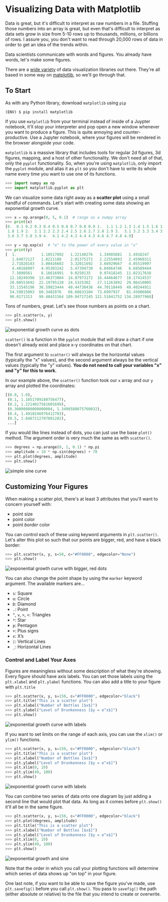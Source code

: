# Visualizing Data with Matplotlib

Data is great, but it's difficult to interpret as raw numbers in a file.
Stuffing those numbers into an array is great, but even that's difficult to interpret as data sets grow in size from 5-10 rows up to thousands, millions, or billions of rows.
I assure you, you don't want to read through 20,000 rows of data in order to get an idea of the trends within.

Data scientists communicate with words and figures.
You already have words, let's make some figures.

There are a [wide variety](https://blog.modeanalytics.com/python-data-visualization-libraries/) of data visualization libraries out there.
They're all based in some way on [matplotlib](https://matplotlib.org/), so we'll go through that.

## To Start

As with any Python library, download `matplotlib` using `pip`

```
(ENV) $ pip install matplotlib
```

If you use `matplotlib` from your terminal instead of inside of a Juypter notebook, it'll stop your interpreter and pop open a new window whenever you want to produce a figure.
This is quite annoying and counter-productive.
Use a Jupyter notebook, where your figures will be rendered in the browser alongside your code.

`matplotlib` is a massive library that includes tools for regular 2d figures, 3d figures, mapping, and a host of other functionality.
We don't need all of that, only the `pyplot` functionality.
So, when you're using `matplotlib`, only import the `pyplot` module, and alias it as `plt` so you don't have to write its whole name every time you want to use one of its functions.

```python
>>> import numpy as np
>>> import matplotlib.pyplot as plt
```

We can visualize some data right away as a **scatter plot** using a small handful of commands.
Let's start with creating some data showing an exponential growth curve.

```python
>>> x = np.arange(0, 5, 0.1)  # range as a numpy array
>>> print(x)
[0.  0.1 0.2 0.3 0.4 0.5 0.6 0.7 0.8 0.9 1.  1.1 1.2 1.3 1.4 1.5 1.6 1.7
 1.8 1.9 2.  2.1 2.2 2.3 2.4 2.5 2.6 2.7 2.8 2.9 3.  3.1 3.2 3.3 3.4 3.5
 3.6 3.7 3.8 3.9 4.  4.1 4.2 4.3 4.4 4.5 4.6 4.7 4.8 4.9]

>>> y = np.exp(x)  # "e" to the power of every value in "x"
>>> print(y)
[  1.           1.10517092   1.22140276   1.34985881   1.4918247
   1.64872127   1.8221188    2.01375271   2.22554093   2.45960311
   2.71828183   3.00416602   3.32011692   3.66929667   4.05519997
   4.48168907   4.95303242   5.47394739   6.04964746   6.68589444
   7.3890561    8.16616991   9.0250135    9.97418245  11.02317638
  12.18249396  13.46373804  14.87973172  16.44464677  18.17414537
  20.08553692  22.19795128  24.5325302   27.11263892  29.96410005
  33.11545196  36.59823444  40.44730436  44.70118449  49.40244911
  54.59815003  60.3402876   66.68633104  73.6997937   81.45086866
  90.0171313   99.48431564 109.94717245 121.51041752 134.28977968]
```

Tons of numbers, great.
Let's see those numbers as points on a chart.

```python
>>> plt.scatter(x, y)
>>> plt.show()
```

![exponential growth curve as dots](../assets/exponential_growth_0.png)

`scatter()` is a function in the `pyplot` module that will draw a chart if one doesn't already exist and place x-y coordinates on that chart.

The first argument to `scatter()` will always be the horizontal values (typically the "x" values), and the second argument always be the vertical values (typically the "y" values).
**You do not need to call your variables "x" and "y" for this to work.**

In our example above, the `scatter()` function took our `x` array and our `y` array and plotted the coordinates:

```python
[(0.0, 1.0),
 (0.1, 1.1051709180756477),
 (0.2, 1.2214027581601699),
 (0.30000000000000004, 1.3498588075760032),
 (0.4, 1.4918246976412703),
 (0.5, 1.6487212707001282),
 ...]
```

If you would like lines instead of dots, you can just use the base `plot()` method.
The argument order is very much the same as with `scatter()`.

```python
>>> degrees = np.arange(0, 2, 0.1) * np.pi
>>> amplitude = 10 * np.sin(degrees) + 70
>>> plt.plot(degrees, amplitude)
>>> plt.show()
```

![simple sine curve](../assets/sine_curve.png)

## Customizing Your Figures

When making a scatter plot, there's at least 3 attributes that you'll want to concern yourself with:

- point size
- point color
- point _border_ color

You can control each of these using keyword arguments in `plt.scatter()`.
Let's alter this plot so such that our points are bigger, red, and have a black border:

```python
>>> plt.scatter(x, y, s=50, c="#FF0000", edgecolor="None")
>>> plt.show()
```

![exponential growth curve with bigger, red dots](../assets/exponential_growth_1.png)

You can also change the point shape by using the `marker` keyword argument.
The available markers are...

- `s`: Square
- `o`: Circle
- `D`: Diamond
- `.`: Point
- `^`, `v`, `>`, `<`: Triangles
- `*`: Star
- `p`: Pentagon
- `+`: Plus signs
- `x`: X’s
- `|`: Vertical Lines
- `_`: Horizontal Lines

### Control and Label Your Axes

Figures are meaningless without some description of what they're showing.
Every figure should have axis labels.
You can set those labels using the `plt.xlabel` and `plt.ylabel` functions.
You can also add a title to your figure with `plt.title`

```python
>>> plt.scatter(x, y, s=150, c="#FF0000", edgecolor="black")
>>> plt.title("This is a scatter plot")
>>> plt.xlabel("Number of Bottles [$x$]")
>>> plt.ylabel("Level of Drunkenness [$y = e^x$]")
>>> plt.show()
```

![exponential growth curve with labels](../assets/exponential_growth_2.png)

If you want to set limits on the range of each axis, you can use the `xlim()` or `ylim()` functions.

```python
>>> plt.scatter(x, y, s=150, c="#FF0000", edgecolor="black")
>>> plt.title("This is a scatter plot")
>>> plt.xlabel("Number of Bottles [$x$]")
>>> plt.ylabel("Level of Drunkenness [$y = e^x$]")
>>> plt.xlim(0, 10)
>>> plt.ylim(40, 100)
>>> plt.show()
```

![exponential growth curve with labels](../assets/exponential_growth_3.png)

You can combine two series of data onto one diagram by just adding a second line that would plot that data.
As long as it comes before `plt.show()` it'll all be in the same figure.

```python
>>> plt.scatter(x, y, s=150, c="#FF0000", edgecolor="black")
>>> plt.plot(degrees, amplitude)
>>> plt.title("This is a scatter plot")
>>> plt.xlabel("Number of Bottles [$x$]")
>>> plt.ylabel("Level of Drunkenness [$y = e^x$]")
>>> plt.xlim(0, 10)
>>> plt.ylim(40, 100)
>>> plt.show()
```

![exponential growth and sine](../assets/combined_figure.png)

Note that the order in which you call your plotting functions will determine which series of data shows up "on top" in your figure.

One last note, if you want to be able to save the figure you've made, use `plt.savefig()` before you call `plt.show()`.
You pass to `savefig()` the path (either absolute or relative) to the file that you intend to create or overwrite.